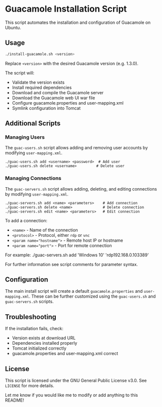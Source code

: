 # Guacamole Installation Script

This script automates the installation and configuration of Guacamole on Ubuntu.

## Usage

```bash
./install-guacamole.sh <version>
```

Replace `<version>` with the desired Guacamole version (e.g. 1.3.0). 

The script will:

- Validate the version exists
- Install required dependencies
- Download and compile the Guacamole server
- Download the Guacamole web UI war file
- Configure guacamole.properties and user-mapping.xml
- Symlink configuration into Tomcat

## Additional Scripts

### Managing Users

The `guac-users.sh` script allows adding and removing user accounts by modifying `user-mapping.xml`.

```
./guac-users.sh add <username> <password>  # Add user
./guac-users.sh delete <username>         # Delete user
```

### Managing Connections

The `guac-servers.sh` script allows adding, deleting, and editing connections by modifying `user-mapping.xml`.

```  
./guac-servers.sh add <name> <parameters>    # Add connection
./guac-servers.sh delete <name>              # Delete connection
./guac-servers.sh edit <name> <parameters>   # Edit connection
```
To add a connection:
- `<name>` - Name of the connection
- `<protocol>` - Protocol, either `rdp` or `vnc`
- `<param name="hostname">` - Remote host IP or hostname
- `<param name="port">` - Port for remote connection

For example:
./guac-servers.sh add 'Windows 10' '<protocol>rdp</protocol><param name="hostname">192.168.0.10</param><param name="port">3389</param>'

For further information see script comments for parameter syntax.

## Configuration  

The main install script will create a default `guacamole.properties` and `user-mapping.xml`. These can be further customized using the `guac-users.sh` and `guac-servers.sh` scripts.

## Troubleshooting

If the installation fails, check:

- Version exists at download URL
- Dependencies installed properly  
- Tomcat initialized correctly
- guacamole.properties and user-mapping.xml correct  

## License

This script is licensed under the GNU General Public License v3.0. See `LICENSE` for more details.

Let me know if you would like me to modify or add anything to this README!
